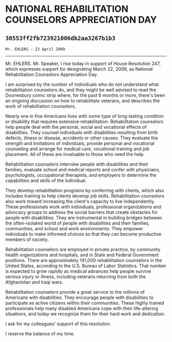 # NATIONAL REHABILITATION COUNSELORS APPRECIATION DAY
## `30553ff2fb723921006db2aa3267b1b3`
`Mr. EHLERS — 22 April 2009`

---


Mr. EHLERS. Mr. Speaker, I rise today in support of House Resolution 
247, which expresses support for designating March 22, 2009, as 
National Rehabilitation Counselors Appreciation Day.

I am surprised by the number of individuals who do not understand 
what rehabilitation counselors do, and they might be well advised to 
read the Doonesbury comic strip where, for the past 6 months or more, 
there's been an ongoing discussion on how to rehabilitate veterans, and 
describes the work of rehabilitation counselors.

Nearly one in five Americans lives with some type of long-lasting 
condition or disability that requires extensive rehabilitation. 
Rehabilitation counselors help people deal with the personal, social 
and vocational effects of disabilities. They counsel individuals with 
disabilities resulting from birth defects, illness or disease, 
accidents or other causes. They evaluate the strength and limitations 
of individuals, provide personal and vocational counseling and arrange 
for medical care, vocational training and job placement. All of these 
are invaluable to those who need the help.

Rehabilitation counselors interview people with disabilities and 
their families, evaluate school and medical reports and confer with 
physicians, psychologists, occupational therapists, and employers to 
determine the capabilities and skills of the individual.



They develop rehabilitation programs by conferring with clients, 
which also includes training to help clients develop job skills. 
Rehabilitation counselors also work toward increasing the client's 
capacity to live independently. These professionals work with 
individuals, professional organizations and advocacy groups to address 
the social barriers that create obstacles for people with disabilities. 
They are instrumental in building bridges between the often-isolated 
world of people with disabilities and their families, communities, and 
school and work environments. They empower individuals to make informed 
choices so that they can become productive members of society.

Rehabilitation counselors are employed in private practice, by 
community health organizations and hospitals, and in State and Federal 
Government positions. There are approximately 141,000 rehabilitation 
counselors in the United States, according to the U.S. Bureau of Labor 
Statistics. That number is expected to grow rapidly as medical advances 
help people survive serious injury or illness, including veterans 
returning from both the Afghanistan and Iraqi wars.

Rehabilitation counselors provide a great service to the millions of 
Americans with disabilities. They encourage people with disabilities to 
participate as active citizens within their communities. These highly 
trained professionals help many disabled Americans cope with their 
life-altering situations, and today we recognize them for their hard 
work and dedication.

I ask for my colleagues' support of this resolution.

I reserve the balance of my time.